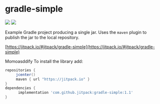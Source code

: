 # gradle-simple

[![](https://jitpack.io/v/jitpack/gradle-simple.svg?label=Release)](https://jitpack.io/#jitpack/gradle-simple) [![](https://jitci.com/gh/jitpack/gradle-simple/svg)](https://jitci.com/gh/jitpack/gradle-simple)

Example Gradle project producing a single jar. Uses the `maven` plugin to publish the jar to the local repository.

[https://jitpack.io/#jitpack/gradle-simple](https://jitpack.io/#jitpack/gradle-simple)

Momoasddify To install the library add: 
 
   ```gradle
   repositories { 
        jcenter()
        maven { url "https://jitpack.io" }
   }
   dependencies {
         implementation 'com.github.jitpack:gradle-simple:1.1'
   }
   ```  

